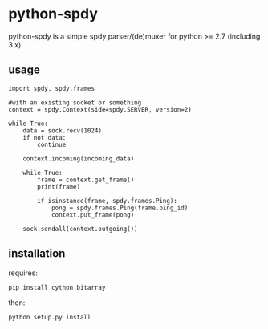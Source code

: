python-spdy
==========

python-spdy is a simple spdy parser/(de)muxer for python >= 2.7 (including 3.x).

usage
-----

	import spdy, spdy.frames
	
	#with an existing socket or something
	context = spdy.Context(side=spdy.SERVER, version=2)

	while True:
		data = sock.recv(1024)
		if not data:
			continue

		context.incoming(incoming_data)

		while True:
			frame = context.get_frame()
			print(frame)
			
			if isinstance(frame, spdy.frames.Ping):
				pong = spdy.frames.Ping(frame.ping_id)
				context.put_frame(pong)
	
		sock.sendall(context.outgoing())	

installation
------------

requires:

	pip install cython bitarray

then:
	
	python setup.py install


